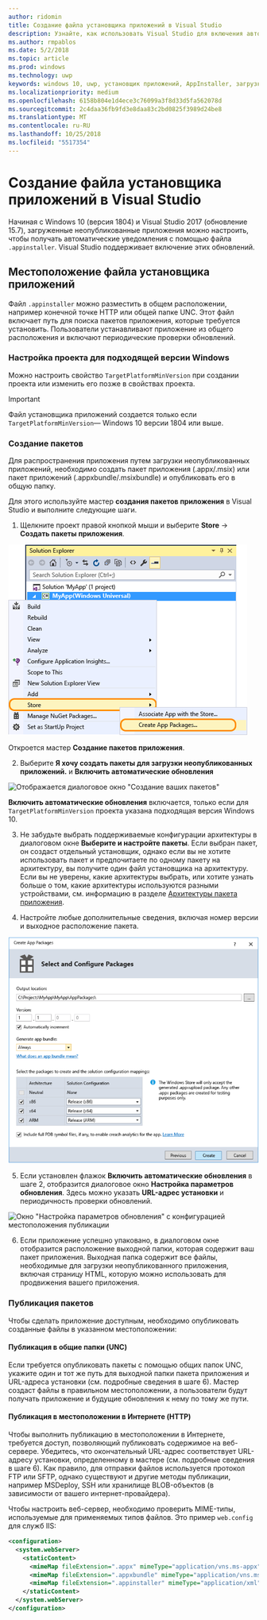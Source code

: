 ```yaml
---
author: ridomin
title: Создание файла установщика приложений в Visual Studio
description: Узнайте, как использовать Visual Studio для включения автоматических обновлений с помощью файла .appinstaller.
ms.author: rmpablos
ms.date: 5/2/2018
ms.topic: article
ms.prod: windows
ms.technology: uwp
keywords: windows 10, uwp, установщик приложений, AppInstaller, загрузка неопубликованного приложения
ms.localizationpriority: medium
ms.openlocfilehash: 6158b804e1d4ece3c76099a3f8d33d5fa562078d
ms.sourcegitcommit: 2c4daa36fb9fd3e8daa83c2bd0825f3989d24be8
ms.translationtype: MT
ms.contentlocale: ru-RU
ms.lasthandoff: 10/25/2018
ms.locfileid: "5517354"
---
```

# <a name="create-an-app-installer-file-with-visual-studio"></a>Создание файла установщика приложений в Visual Studio

Начиная с Windows 10 (версия 1804) и Visual Studio 2017 (обновление 15.7), загруженные неопубликованные приложения можно настроить, чтобы получать автоматические уведомления с помощью файла `.appinstaller`. Visual Studio поддерживает включение этих обновлений.

## <a name="app-installer-file-location"></a>Местоположение файла установщика приложений
Файл `.appinstaller` можно разместить в общем расположении, например конечной точке HTTP или общей папке UNC. Этот файл включает путь для поиска пакетов приложения, которые требуется установить. Пользователи устанавливают приложение из общего расположения и включают периодические проверки обновлений. 


### <a name="configure-the-project-to-target-the-correct-windows-version"></a>Настройка проекта для подходящей версии Windows

Можно настроить свойство `TargetPlatformMinVersion` при создании проекта или изменить его позже в свойствах проекта. 

>[!IMPORTANT]
> Файл установщика приложений создается только если `TargetPlatformMinVersion`— Windows 10 версии 1804 или выше.


### <a name="create-packages"></a>Создание пакетов

Для распространения приложения путем загрузки неопубликованных приложений, необходимо создать пакет приложения (.appx/.msix) или пакет приложений (.appxbundle/.msixbundle) и опубликовать его в общую папку.

Для этого используйте мастер **создания пакетов приложения** в Visual Studio и выполните следующие шаги.

1. Щелкните проект правой кнопкой мыши и выберите **Store** -> **Создать пакеты приложения**.  

![Контекстное меню с возможностью перехода в мастер создания пакетов приложений](images/packaging-screen2.jpg)   

Откроется мастер **Создание пакетов приложения**.

2. Выберите **Я хочу создать пакеты для загрузки неопубликованных приложений.** и **Включить автоматические обновления**  

![Отображается диалоговое окно "Создание ваших пакетов"](images/select-sideloading.png)  

**Включить автоматические обновления** включается, только если для `TargetPlatformMinVersion` проекта указана подходящая версия Windows 10.

3. Не забудьте выбрать поддерживаемые конфигурации архитектуры в диалоговом окне **Выберите и настройте пакеты**. Если выбран пакет, он создаст отдельный установщик, однако если вы не хотите использовать пакет и предпочитаете по одному пакету на архитектуру, вы получите один файл установщика на архитектуру.  Если вы не уверены, какие архитектуры выбрать, или хотите узнать больше о том, какие архитектуры используются разными устройствами, см. информацию в разделе [Архитектуры пакета приложения](device-architecture.md).

4. Настройте любые дополнительные сведения, включая номер версии и выходное расположение пакета.

![Окно "Создание пакетов приложений" с конфигурацией пакета](images/packaging-screen5.jpg)  

5. Если установлен флажок **Включить автоматические обновления** в шаге 2, отобразится диалоговое окно **Настройка параметров обновления**. Здесь можно указать **URL-адрес установки** и периодичность проверки обновлений.

![Окно "Настройка параметров обновления" с конфигурацией местоположения публикации](images/sideloading-screen.png)  

6. Если приложение успешно упаковано, в диалоговом окне отобразится расположение выходной папки, которая содержит ваш пакет приложения. Выходная папка содержит все файлы, необходимые для загрузки неопубликованного приложения, включая страницу HTML, которую можно использовать для продвижения вашего приложения.

### <a name="publish-packages"></a>Публикация пакетов

Чтобы сделать приложение доступным, необходимо опубликовать созданные файлы в указанном местоположении:

#### <a name="publish-to-shared-folders-unc"></a>Публикация в общие папки (UNC)

Если требуется опубликовать пакеты с помощью общих папок UNC, укажите один и тот же путь для выходной папки пакета приложения и URL-адреса установки (см. подробные сведения в шаге 6). Мастер создаст файлы в правильном местоположении, а пользователи будут получать приложение и будущие обновления к нему по тому же пути.

#### <a name="publish-to-a-web-location-http"></a>Публикация в местоположении в Интернете (HTTP)

Чтобы выполнить публикацию в местоположении в Интернете, требуется доступ, позволяющий публиковать содержимое на веб-сервере. Убедитесь, что окончательный URL-адрес соответствует URL-адресу установки, определенному в мастере (см. подробные сведения в шаге 6). Как правило, для отправки файлов используется протокол FTP или SFTP, однако существуют и другие методы публикации, например MSDeploy, SSH или хранилище BLOB-объектов (в зависимости от вашего интернет-провайдера).

Чтобы настроить веб-сервер, необходимо проверить MIME-типы, используемые для применяемых типов файлов. Это пример `web.config` для служб IIS:

```xml
<configuration>
  <system.webServer>
    <staticContent>
      <mimeMap fileExtension=".appx" mimeType="application/vns.ms-appx" />
      <mimeMap fileExtension=".appxbundle" mimeType="application/vns.ms-appx" />
      <mimeMap fileExtension=".appinstaller" mimeType="application/xml" />
    </staticContent>  
  </system.webServer>  
</configuration>
```





















